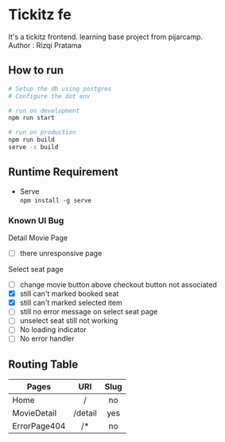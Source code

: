 # Tickitz fe  

It's a tickitz frontend. learning base project from pijarcamp.  
Author : Rizqi Pratama  

## How to run

```bash
# Setup the db using postgres
# Configure the dot env

# run on development
npm run start

# run on production
npm run build
serve -s build

```

## Runtime Requirement

- Serve  
``npm install -g serve``

### Known UI Bug

Detail Movie Page

- [ ] there unresponsive page

Select seat page

- [ ] change movie button above checkout button not associated
- [x] still can't marked booked seat
- [x] still can't marked selected item
- [ ] still no error message on select seat page
- [ ] unselect seat still not working
- [ ] No loading indicator
- [ ] No error handler

## Routing Table

**Pages** | **URI** | **Slug**
--------------|:-------:|:--------:
Home          |    /    | no
MovieDetail   | /detail | yes
ErrorPage404  |   /*    | no
